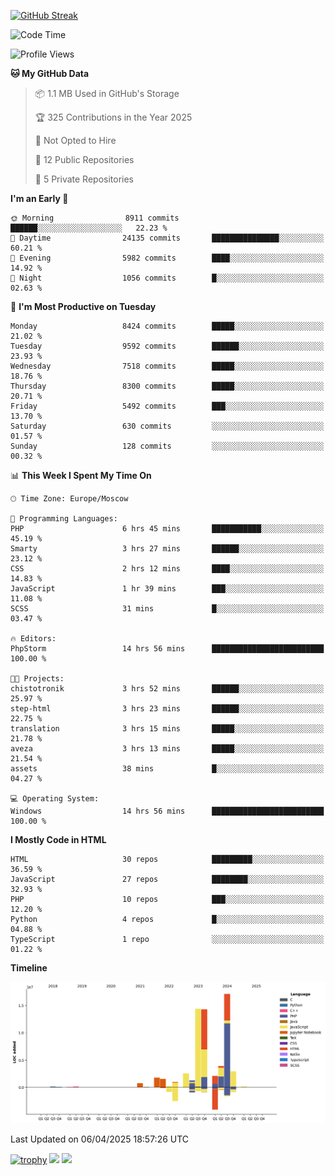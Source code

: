 [![GitHub Streak](https://github-readme-streak-stats.herokuapp.com/?user=yogik10)](https://git.io/streak-stats)
<!--START_SECTION:waka-->
![Code Time](http://img.shields.io/badge/Code%20Time-1%2C246%20hrs%2013%20mins-blue)

![Profile Views](http://img.shields.io/badge/Profile%20Views-0-blue)

**🐱 My GitHub Data** 

> 📦 1.1 MB Used in GitHub's Storage 
 > 
> 🏆 325 Contributions in the Year 2025
 > 
> 🚫 Not Opted to Hire
 > 
> 📜 12 Public Repositories 
 > 
> 🔑 5 Private Repositories 
 > 
**I'm an Early 🐤** 

```text
🌞 Morning                8911 commits        ██████░░░░░░░░░░░░░░░░░░░   22.23 % 
🌆 Daytime                24135 commits       ███████████████░░░░░░░░░░   60.21 % 
🌃 Evening                5982 commits        ████░░░░░░░░░░░░░░░░░░░░░   14.92 % 
🌙 Night                  1056 commits        █░░░░░░░░░░░░░░░░░░░░░░░░   02.63 % 
```
📅 **I'm Most Productive on Tuesday** 

```text
Monday                   8424 commits        █████░░░░░░░░░░░░░░░░░░░░   21.02 % 
Tuesday                  9592 commits        ██████░░░░░░░░░░░░░░░░░░░   23.93 % 
Wednesday                7518 commits        █████░░░░░░░░░░░░░░░░░░░░   18.76 % 
Thursday                 8300 commits        █████░░░░░░░░░░░░░░░░░░░░   20.71 % 
Friday                   5492 commits        ███░░░░░░░░░░░░░░░░░░░░░░   13.70 % 
Saturday                 630 commits         ░░░░░░░░░░░░░░░░░░░░░░░░░   01.57 % 
Sunday                   128 commits         ░░░░░░░░░░░░░░░░░░░░░░░░░   00.32 % 
```


📊 **This Week I Spent My Time On** 

```text
🕑︎ Time Zone: Europe/Moscow

💬 Programming Languages: 
PHP                      6 hrs 45 mins       ███████████░░░░░░░░░░░░░░   45.19 % 
Smarty                   3 hrs 27 mins       ██████░░░░░░░░░░░░░░░░░░░   23.12 % 
CSS                      2 hrs 12 mins       ████░░░░░░░░░░░░░░░░░░░░░   14.83 % 
JavaScript               1 hr 39 mins        ███░░░░░░░░░░░░░░░░░░░░░░   11.08 % 
SCSS                     31 mins             █░░░░░░░░░░░░░░░░░░░░░░░░   03.47 % 

🔥 Editors: 
PhpStorm                 14 hrs 56 mins      █████████████████████████   100.00 % 

🐱‍💻 Projects: 
chistotronik             3 hrs 52 mins       ██████░░░░░░░░░░░░░░░░░░░   25.97 % 
step-html                3 hrs 23 mins       ██████░░░░░░░░░░░░░░░░░░░   22.75 % 
translation              3 hrs 15 mins       █████░░░░░░░░░░░░░░░░░░░░   21.78 % 
aveza                    3 hrs 13 mins       █████░░░░░░░░░░░░░░░░░░░░   21.54 % 
assets                   38 mins             █░░░░░░░░░░░░░░░░░░░░░░░░   04.27 % 

💻 Operating System: 
Windows                  14 hrs 56 mins      █████████████████████████   100.00 % 
```

**I Mostly Code in HTML** 

```text
HTML                     30 repos            █████████░░░░░░░░░░░░░░░░   36.59 % 
JavaScript               27 repos            ████████░░░░░░░░░░░░░░░░░   32.93 % 
PHP                      10 repos            ███░░░░░░░░░░░░░░░░░░░░░░   12.20 % 
Python                   4 repos             █░░░░░░░░░░░░░░░░░░░░░░░░   04.88 % 
TypeScript               1 repo              ░░░░░░░░░░░░░░░░░░░░░░░░░   01.22 % 
```



**Timeline**

![Lines of Code chart](https://raw.githubusercontent.com/Yogik10/Yogik10/main/assets/bar_graph.png)


 Last Updated on 06/04/2025 18:57:26 UTC
<!--END_SECTION:waka-->
[![trophy](https://github-profile-trophy.vercel.app/?username=yogik10)](https://github.com/ryo-ma/github-profile-trophy)
![](https://github-profile-summary-cards.vercel.app/api/cards/profile-details?username=yogik10&theme=solarized_dark)
![](https://github-profile-summary-cards.vercel.app/api/cards/most-commit-language?username=yogik10&theme=solarized_dark)


